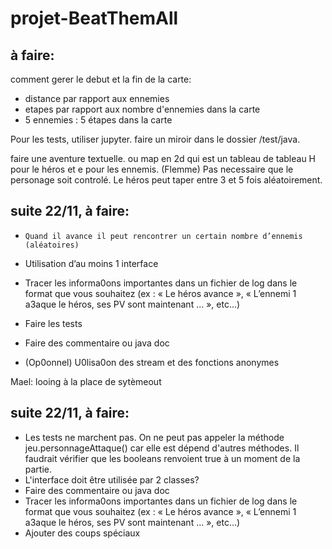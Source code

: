# projet-BeatThemAll

## à faire:

comment gerer le debut et la fin de la carte:
- distance par rapport aux ennemies
- etapes par rapport aux nombre d'ennemies dans la carte
- 5 ennemies : 5 étapes dans la carte

Pour les tests, utiliser jupyter. faire un miroir dans le dossier /test/java.

faire une aventure textuelle.
ou map en 2d qui est un tableau de tableau H pour le héros et e pour les ennemis. (Flemme)
Pas necessaire que le personage soit controlé.
Le héros peut taper entre 3 et 5 fois aléatoirement.

## suite 22/11, à faire:
- ```Quand il avance il peut rencontrer un certain nombre d’ennemis (aléatoires)```

- Utilisation d’au moins 1 interface
- Tracer les informa0ons importantes dans un fichier de log dans le format que vous
souhaitez (ex : « Le héros avance », « L’ennemi 1 a3aque le héros, ses PV sont
maintenant ... », etc…)
- Faire les tests
- Faire des commentaire ou java doc
- (Op0onnel) U0lisa0on des stream et des fonctions anonymes


Mael: looing à la place de sytèmeout

## suite 22/11, à faire:

- Les tests ne marchent pas. On ne peut pas appeler la méthode jeu.personnageAttaque() 
car elle est dépend d'autres méthodes. Il faudrait vérifier que les booleans renvoient true
à un moment de la partie.
- L'interface doit être utilisée par 2 classes?
- Faire des commentaire ou java doc
- Tracer les informa0ons importantes dans un fichier de log dans le format que vous
souhaitez (ex : « Le héros avance », « L’ennemi 1 a3aque le héros, ses PV sont
maintenant ... », etc…)
- Ajouter des coups spéciaux